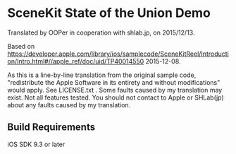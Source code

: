 # SceneKit State of the Union Demo

Translated by OOPer in cooperation with shlab.jp, on 2015/12/13.

Based on
<https://developer.apple.com/library/ios/samplecode/SceneKitReel/Introduction/Intro.html#//apple_ref/doc/uid/TP40014550>
2015-12-08.

As this is a line-by-line translation from the original sample code, "redistribute the Apple Software in its entirety and without modifications" would apply. See LICENSE.txt .
Some faults caused by my translation may exist. Not all features tested.
You should not contact to Apple or SHLab(jp) about any faults caused by my translation.


## Build Requirements

iOS SDK 9.3 or later
